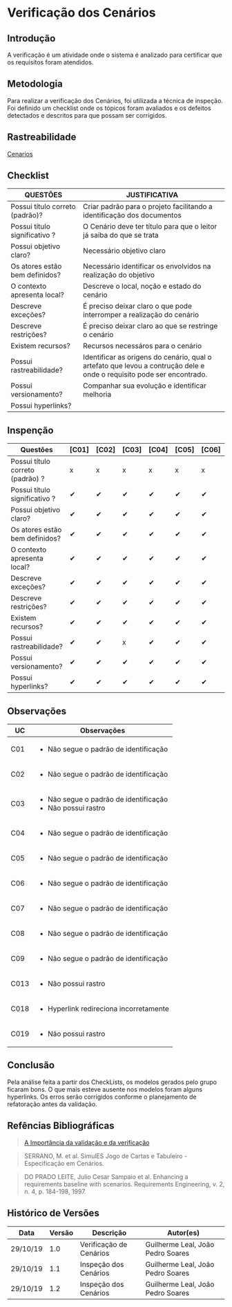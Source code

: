 # Verificação dos Cenários

## Introdução

A verificação é um atividade onde o sistema é analizado para certificar que os requisitos foram atendidos.

## Metodologia

Para realizar a verificação dos Cenários, foi utilizada a técnica de inspeção. Foi definido um checklist onde os tópicos foram avaliados e os defeitos detectados e descritos para que possam ser corrigidos.

## Rastreabilidade

[Cenarios](https://requisitos-de-software.github.io/2019.2-Waze/Cenarios/)

## Checklist
|QUESTÕES|JUSTIFICATIVA|
|--------|-------------|
| Possui título correto (padrão)?|Criar padrão para o projeto facilitando a identificação dos documentos|
| Possui título significativo ?|O Cenário deve ter título para que o leitor já saiba do que se trata|
| Possui objetivo claro?|Necessário objetivo claro |
| Os atores estão bem definidos?|Necessário identificar os envolvidos na realização do objetivo|
| O contexto apresenta local?|Descreve o local, noção e estado do cenário|
| Descreve exceções?|É preciso deixar claro o que pode interromper a realização do cenário|
| Descreve restrições?|É preciso deixar claro ao que se restringe o cenário|
| Existem recursos?|Recursos necessáros para o cenário|
| Possui rastreabilidade?|Identificar as origens do cenário, qual o artefato que levou a contrução dele e onde o requisito pode ser encontrado.|
| Possui versionamento?|Companhar sua evolução e identificar melhoria|
| Possui hyperlinks?||

## Inspenção

|Questões|[C01]|[C02]|[C03]|[C04]|[C05]|[C06]|[C07]|[C08]|[C09]|[C10]|[C11]|[C12]|[C13]|[C14]|[C15]|[C16]|[C17]|[C18]|[C19]|
|--------|---|---|---|---|---|---|---|---|---|---|---|---|---|---|---|---|---|---|---|
| Possui título correto (padrão) ?|x|x|x|x|x|x|x|x|x|✔|✔|✔|✔|✔|✔|✔|✔|✔|✔|
| Possui título significativo ?|✔|✔|✔|✔|✔|✔|✔|✔|✔|✔|✔|✔|✔|✔|✔|✔|✔|✔|✔|
| Possui objetivo claro?|✔|✔|✔|✔|✔|✔|✔|✔|✔|✔|✔|✔|✔|✔|✔|✔|✔|✔|✔|
| Os atores estão bem definidos?|✔|✔|✔|✔|✔|✔|✔|✔|✔|✔|✔|✔|✔|✔|✔|✔|✔|✔|✔|
| O contexto apresenta local?|✔|✔|✔|✔|✔|✔|✔|✔|✔|✔|✔|✔|✔|✔|✔|✔|✔|✔|✔|
| Descreve exceções?|✔|✔|✔|✔|✔|✔|✔|✔|✔|✔|✔|✔|✔|✔|✔|✔|✔|✔|✔|
| Descreve restrições?|✔|✔|✔|✔|✔|✔|✔|✔|✔|✔|✔|✔|✔|✔|✔|✔|✔|✔|✔|
| Existem recursos?|✔|✔|✔|✔|✔|✔|✔|✔|✔|✔|✔|✔|✔|✔|✔|✔|✔|✔|✔|
| Possui rastreabilidade?|✔|✔|x|✔|✔|✔|✔|✔|✔|✔|✔|✔|x|✔|✔|✔|✔|✔|x|
| Possui versionamento?|✔|✔|✔|✔|✔|✔|✔|✔|✔|✔|✔|✔|✔|✔|✔|✔|✔|✔|✔|
| Possui hyperlinks?|✔|✔|✔|✔|✔|✔|✔|✔|✔|✔|✔|✔|✔|✔|✔|✔|✔|x|✔|

## Observações
|UC|Observações|
|---|----------|
|C01|<ul><li>Não segue o padrão de identificação</ul>|
|C02|<ul><li>Não segue o padrão de identificação</ul>|
|C03|<ul><li>Não segue o padrão de identificação<li>Não possui rastro</ul>|
|C04|<ul><li>Não segue o padrão de identificação</ul>|
|C05|<ul><li>Não segue o padrão de identificação</ul>|
|C06|<ul><li>Não segue o padrão de identificação</ul>|
|C07|<ul><li>Não segue o padrão de identificação</ul>|
|C08|<ul><li>Não segue o padrão de identificação</ul>|
|C09|<ul><li>Não segue o padrão de identificação</ul>|
|C013|<ul><li>Não possui rastro</ul>|
|C018|<ul><li>Hyperlink redireciona incorretamente</ul>|
|C019|<ul><li>Não possui rastro</ul>|


## Conclusão

Pela análise feita a partir dos CheckLists, os modelos gerados pelo grupo ficaram bons. O que mais esteve ausente nos modelos foram alguns hyperlinks. Os erros serão corrigidos conforme o planejamento de refatoração antes da validação.

## Refências Bibliográficas

>[A Importância da validação e da verificação](https://www.devmedia.com.br/a-importancia-da-validacao-e-da-verificacao/24559)

>SERRANO, M. et al. SimulES Jogo de Cartas e Tabuleiro - Especificação em Cenários.

>DO PRADO LEITE, Julio Cesar Sampaio et al. Enhancing a requirements baseline with scenarios. Requirements Engineering, v. 2, n. 4, p. 184-198, 1997.

## Histórico de Versões

|Data|Versão|Descrição|Autor(es)|
|----|------|---------|---------|
|29/10/19|1.0| Verificação de Cenários |Guilherme Leal, João Pedro Soares|
|29/10/19|1.1| Inspeção dos Cenários |Guilherme Leal, João Pedro Soares|
|29/10/19|1.2| Inspeção dos Cenários |Guilherme Leal, João Pedro Soares|
